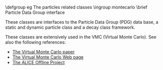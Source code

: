 \defgroup eg The particles related classes
\ingroup montecarlo
\brief Particle Data Group interface

These classes are interfaces to the Particle Data Group (PDG)
data base, a static and dynamic particle class and a decay class framework.

These classes are extensively used in the VMC (Virtual Monte Carlo).
See also the following references:

  - [The Virtual Monte Carlo paper](http://www.slac.stanford.edu/econf/C0303241/proc/papers/THJT006.PDF)
  - [The Virtual Monte Carlo Web page](http://root.cern.ch/root/vmc/VirtualMC.html)
  - [The ALICE Offline Project](http://aliceinfo.cern.ch/Offline)
